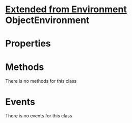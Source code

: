 <style>
  .md-content__button {
    display: none;
  }
</style>

# [Extended from Environment](Environment.md) ObjectEnvironment 
 
# Properties



# Methods
There is no methods for this class

# Events
There is no events for this class


